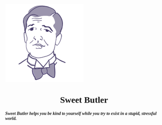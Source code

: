 <img src="sweet-butler-app-2/src/img/jeeves.png" width="250">
<h1 align="center" style="font-family:georgia">Sweet Butler</h1>

<h4 style="font-family:tahoma"><em>Sweet Butler helps you be kind to yourself while you try to exist in a stupid, stressful world.</em></h3>